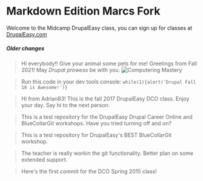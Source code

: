 # Markdown Edition Marcs Fork
Welcome to the Midcamp DrupalEasy class, you can sign up for classes at [DrupalEasy.com](https://www.drupaleasy.com/)

##### Older changes
>Hi everybody!! Give your animal some pets for me!
> Greetings from Fall 2021! May *Drupal prowess* be with you.
> ![Computering Mastery](https://media.giphy.com/media/AceKHfcUrqauQ/giphy.gif)

> Run this code in your dev tools console: `while(1){alert('Drupal Fall 18 is Awesome!')}`

> Hi from Adrian83! This is the fall 2017 DrupalEasy DCO class. Enjoy your day. Say hi to the next person.

> This is a test repository for the DrupalEasy Drupal Career Online and BlueCollarGit workshops.
Have you tried turning off and on?

> This is a test repository for DrupalEasy's BEST BlueCollarGit workshop.

> The teacher is really workin the git functionality. Better plan on some extended support.

> Here's the first commit for the DCO Spring 2015 class!
